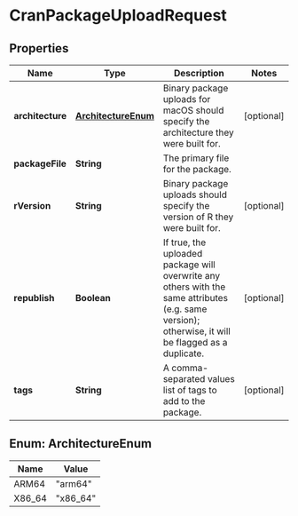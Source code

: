 
# CranPackageUploadRequest

## Properties
Name | Type | Description | Notes
------------ | ------------- | ------------- | -------------
**architecture** | [**ArchitectureEnum**](#ArchitectureEnum) | Binary package uploads for macOS should specify the architecture they were built for. |  [optional]
**packageFile** | **String** | The primary file for the package. | 
**rVersion** | **String** | Binary package uploads should specify the version of R they were built for. |  [optional]
**republish** | **Boolean** | If true, the uploaded package will overwrite any others with the same attributes (e.g. same version); otherwise, it will be flagged as a duplicate. |  [optional]
**tags** | **String** | A comma-separated values list of tags to add to the package. |  [optional]


<a name="ArchitectureEnum"></a>
## Enum: ArchitectureEnum
Name | Value
---- | -----
ARM64 | &quot;arm64&quot;
X86_64 | &quot;x86_64&quot;




